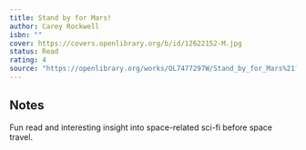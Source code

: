 ```yaml
---
title: Stand by for Mars!
author: Carey Rockwell
isbn: ""
cover: https://covers.openlibrary.org/b/id/12622152-M.jpg
status: Read
rating: 4
source: "https://openlibrary.org/works/OL7477297W/Stand_by_for_Mars%21?edition=standard_ebooks%3Acarey-rockwell/stand-by-for-mars"
---
```


## Notes

Fun read and interesting insight into space-related sci-fi before space travel. 